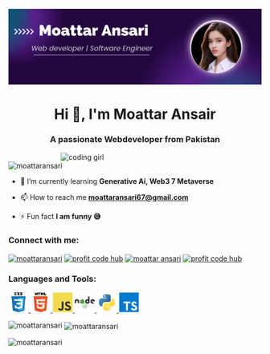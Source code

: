 ![logo](https://github.com/MoattarAnsari/MoattarAnsari/blob/main/Github%20Banner.png)
<h1 align="center">Hi 👋, I'm Moattar Ansair</h1>
<h3 align="center">A passionate Webdeveloper from Pakistan</h3>

<img align = "right" alt = "coding girl" width = "400" src = "https://cdn.dribbble.com/users/1857592/screenshots/3848396/character-typing.gif">

<p align="left"> <img src="https://komarev.com/ghpvc/?username=moattaransari&label=Profile%20views&color=0e75b6&style=flat" alt="moattaransari" /> </p>

- 🌱 I’m currently learning **Generative Ai, Web3 7 Metaverse**

- 📫 How to reach me **moattaransari67@gmail.com**

- ⚡ Fun fact **I am funny 😅**

<h3 align="left">Connect with me:</h3>
<p align="left">
<a href="https://linkedin.com/in/moattaransari" target="blank"><img align="center" src="https://raw.githubusercontent.com/rahuldkjain/github-profile-readme-generator/master/src/images/icons/Social/linked-in-alt.svg" alt="moattaransari" height="30" width="40" /></a>
<a href="https://fb.com/Profit Code Hub " target="blank"><img align="center" src="https://raw.githubusercontent.com/rahuldkjain/github-profile-readme-generator/master/src/images/icons/Social/facebook.svg" alt="profit code hub" height="30" width="40" /></a>
<a href="https://instagram.com/profitcodehub" target="blank"><img align="center" src="https://raw.githubusercontent.com/rahuldkjain/github-profile-readme-generator/master/src/images/icons/Social/instagram.svg" alt="moattar ansari" height="30" width="40" /></a>
<a href="https://www.youtube.com/c/profit code hub" target="blank"><img align="center" src="https://raw.githubusercontent.com/rahuldkjain/github-profile-readme-generator/master/src/images/icons/Social/youtube.svg" alt="profit code hub" height="30" width="40" /></a>
</p>

<h3 align="left">Languages and Tools:</h3>
<p align="left"> <a href="https://www.w3schools.com/css/" target="_blank" rel="noreferrer"> <img src="https://raw.githubusercontent.com/devicons/devicon/master/icons/css3/css3-original-wordmark.svg" alt="css3" width="40" height="40"/> </a> <a href="https://www.w3.org/html/" target="_blank" rel="noreferrer"> <img src="https://raw.githubusercontent.com/devicons/devicon/master/icons/html5/html5-original-wordmark.svg" alt="html5" width="40" height="40"/> </a> <a href="https://developer.mozilla.org/en-US/docs/Web/JavaScript" target="_blank" rel="noreferrer"> <img src="https://raw.githubusercontent.com/devicons/devicon/master/icons/javascript/javascript-original.svg" alt="javascript" width="40" height="40"/> </a> <a href="https://nodejs.org" target="_blank" rel="noreferrer"> <img src="https://raw.githubusercontent.com/devicons/devicon/master/icons/nodejs/nodejs-original-wordmark.svg" alt="nodejs" width="40" height="40"/> </a> <a href="https://www.python.org" target="_blank" rel="noreferrer"> <img src="https://raw.githubusercontent.com/devicons/devicon/master/icons/python/python-original.svg" alt="python" width="40" height="40"/> </a> <a href="https://www.typescriptlang.org/" target="_blank" rel="noreferrer"> <img src="https://raw.githubusercontent.com/devicons/devicon/master/icons/typescript/typescript-original.svg" alt="typescript" width="40" height="40"/> </a> </p>

<p><img align="left" src="https://github-readme-stats.vercel.app/api/top-langs?username=moattaransari&show_icons=true&locale=en&layout=compact" alt="moattaransari" /></p>

<p>&nbsp;<img align="center" src="https://github-readme-stats.vercel.app/api?username=moattaransari&show_icons=true&locale=en" alt="moattaransari" /></p>

<p><img align="center" src="https://github-readme-streak-stats.herokuapp.com/?user=moattaransari&" alt="moattaransari" /></p>




